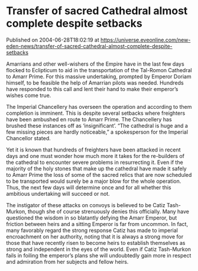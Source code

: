 # Transfer of sacred Cathedral almost complete despite setbacks
Published on 2004-06-28T18:02:19 at https://universe.eveonline.com/new-eden-news/transfer-of-sacred-cathedral-almost-complete-despite-setbacks

Amarrians and other well-wishers of the Empire have in the last few days flocked to Eclipticum to aid in the transportation of the Tal-Romon Cathedral to Amarr Prime. For this massive undertaking, prompted by Emperor Doriam himself, to be feasible the help of Amarrian pilots was needed. Hundreds have responded to this call and lent their hand to make their emperor’s wishes come true.   
  
The Imperial Chancellery has overseen the operation and according to them completion is imminent. This is despite several setbacks where freighters have been ambushed en route to Amarr Prime. The Chancellery has brushed these instances off as ‘insignificant’. “The cathedral is huge and a few missing pieces are hardly noticeable,” a spokesperson for the Imperial Chancellor stated.   
  
Yet it is known that hundreds of freighters have been attacked in recent days and one must wonder how much more it takes for the re-builders of the cathedral to encounter severe problems in resurrecting it. Even if the majority of the holy stones that make up the cathedral have made it safely to Amarr Prime the loss of some of the sacred relics that are now scheduled to be transported would surely be a major blow for the whole operation. Thus, the next few days will determine once and for all whether this ambitious undertaking will succeed or not.   
  
The instigator of these attacks on convoys is believed to be Catiz Tash-Murkon, though she of course strenuously denies this officially. Many have questioned the wisdom in so blatantly defying the Amarr Emperor, but friction between heirs and a sitting Emperor is far from uncommon. In fact, many favorably regard the strong response Catiz has made to imperial encroachment on her authority, noting that it is always a strong move for those that have recently risen to become heirs to establish themselves as strong and independent in the eyes of the world. Even if Catiz Tash-Murkon fails in foiling the emperor’s plans she will undoubtedly gain more in respect and admiration from her subjects and fellow heirs.
